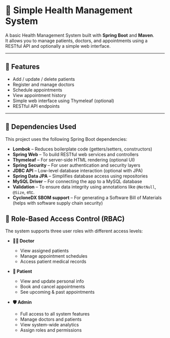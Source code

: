 # 🏥 Simple Health Management System

A basic Health Management System built with **Spring Boot** and **Maven**.  
It allows you to manage patients, doctors, and appointments using a RESTful API and optionally a simple web interface.

---

## 🚀 Features

- Add / update / delete patients
- Register and manage doctors
- Schedule appointments
- View appointment history
- Simple web interface using Thymeleaf (optional)
- RESTful API endpoints

---

## 🧩 Dependencies Used

This project uses the following Spring Boot dependencies:

- **Lombok** – Reduces boilerplate code (getters/setters, constructors)
- **Spring Web** – To build RESTful web services and controllers
- **Thymeleaf** – For server-side HTML rendering (optional UI)
- **Spring Security** – For user authentication and security layers
- **JDBC API** – Low-level database interaction (optional with JPA)
- **Spring Data JPA** – Simplifies database access using repositories
- **MySQL Driver** – For connecting the app to a MySQL database
- **Validation** – To ensure data integrity using annotations like `@NotNull`, `@Size`, etc.
- **CycloneDX SBOM support** – For generating a Software Bill of Materials (helps with software supply chain security)


## 🔐 Role-Based Access Control (RBAC)

The system supports three user roles with different access levels:

- **👨‍⚕️ Doctor**
  - View assigned patients
  - Manage appointment schedules
  - Access patient medical records

- **🧍 Patient**
  - View and update personal info
  - Book and cancel appointments
  - See upcoming & past appointments

- **🛡️ Admin**
  - Full access to all system features
  - Manage doctors and patients
  - View system-wide analytics
  - Assign roles and permissions


